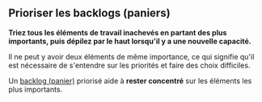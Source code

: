 ## Prioriser les backlogs (paniers)

<summary>
<strong>Triez tous les éléments de travail inachevés en partant des plus importants, puis dépilez par le haut lorsqu'il y a une nouvelle capacité.</strong>
</summary>

Il ne peut y avoir deux éléments de même importance, ce qui signifie qu'il est nécessaire de s'entendre sur les priorités et faire des choix difficiles.

Un [backlog (panier)](glossary:backlog) priorisé aide à **rester concentré** sur les éléments les plus importants.